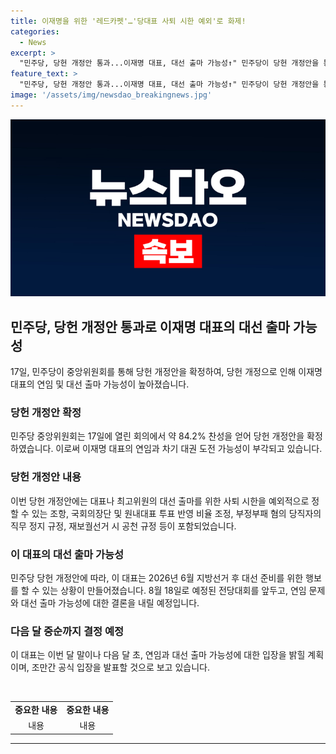 ```yaml
---
title: 이재명을 위한 '레드카펫'…'당대표 사퇴 시한 예외'로 화제!
categories:
  - News
excerpt: >
  "민주당, 당헌 개정안 통과...이재명 대표, 대선 출마 가능성↑" 민주당이 당헌 개정안을 통과시켜 이재명 대표의 재임으로 차기 대선 출마 가능성이 높아졌다. 중앙위원회는 84.2% 찬성으로 개정안을 확정했고, 특별한 사유로 사퇴 시한을 달리할 수 있는 조항이 추가된다. 또한 국회의장단 후보와 원내대표 경선에 권리당원 투표 반영, 부정부패 혐의 당직자 직무 정지 규정 등이 포함된다. 이 대표는 이달 말부터 내달 초 중 연임 관련 입장을 밝힐 예정이며, 2026년 6월 지방선거 후 대선 출마 가능성이 열릴 것으로 보인다.
feature_text: >
  "민주당, 당헌 개정안 통과...이재명 대표, 대선 출마 가능성↑" 민주당이 당헌 개정안을 통과시켜 이재명 대표의 재임으로 차기 대선 출마 가능성이 높아졌다. 중앙위원회는 84.2% 찬성으로 개정안을 확정했고, 특별한 사유로 사퇴 시한을 달리할 수 있는 조항이 추가된다. 또한 국회의장단 후보와 원내대표 경선에 권리당원 투표 반영, 부정부패 혐의 당직자 직무 정지 규정 등이 포함된다. 이 대표는 이달 말부터 내달 초 중 연임 관련 입장을 밝힐 예정이며, 2026년 6월 지방선거 후 대선 출마 가능성이 열릴 것으로 보인다.
image: '/assets/img/newsdao_breakingnews.jpg'
---
```


<p><img src="/assets/img/newsdao_breakingnews.jpg" alt="pcversion 속보" /></p>

<h2 data-ke-size="size26">민주당, 당헌 개정안 통과로 이재명 대표의 대선 출마 가능성</h2>

<p data-ke-size="size16">17일, 민주당이 중앙위원회를 통해 당헌 개정안을 확정하여, 당헌 개정으로 인해 이재명 대표의 연임 및 대선 출마 가능성이 높아졌습니다.</p>

<h3>당헌 개정안 확정</h3>

<p data-ke-size="size16">민주당 중앙위원회는 17일에 열린 회의에서 약 84.2% 찬성을 얻어 당헌 개정안을 확정하였습니다. 이로써 이재명 대표의 연임과 차기 대권 도전 가능성이 부각되고 있습니다.</p>

<h3>당헌 개정안 내용</h3>

<p data-ke-size="size16">이번 당헌 개정안에는 대표나 최고위원의 대선 출마를 위한 사퇴 시한을 예외적으로 정할 수 있는 조항, 국회의장단 및 원내대표 투표 반영 비율 조정, 부정부패 혐의 당직자의 직무 정지 규정, 재보궐선거 시 공천 규정 등이 포함되었습니다.</p>

<h3>이 대표의 대선 출마 가능성</h3>

<p data-ke-size="size16">민주당 당헌 개정안에 따라, 이 대표는 2026년 6월 지방선거 후 대선 준비를 위한 행보를 할 수 있는 상황이 만들어졌습니다. 8월 18일로 예정된 전당대회를 앞두고, 연임 문제와 대선 출마 가능성에 대한 결론을 내릴 예정입니다.</p>

<h3>다음 달 중순까지 결정 예정</h3>

<p data-ke-size="size16">이 대표는 이번 달 말이나 다음 달 초, 연임과 대선 출마 가능성에 대한 입장을 밝힐 계획이며, 조만간 공식 입장을 발표할 것으로 보고 있습니다.</p>

<p data-ke-size="size16">&nbsp;</p>

<table>
    <tbody>
        <tr>
            <td style="text-align: center; height: 17px;"><b>중요한 내용</b></td>
            <td style="text-align: center; height: 17px;"><b>중요한 내용</b></td>
        </tr>
        <tr>
            <td style="text-align: center; height: 17px;">내용</td>
            <td style="text-align: center; height: 17px;">내용</td>
        </tr>
    </tbody>
</table>

<hr>

